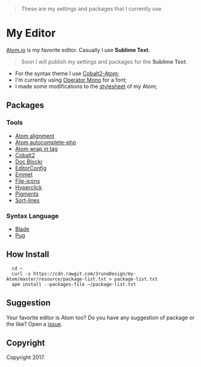 > These are my settings and packages that I currently use.

# My Editor
[Atom.io](https://atom.io/) is my favorite editor. Casually I use **Sublime Text**.
> Soon I will publish my settings and packages for the **Sublime Text**.

- For the syntax theme I use [Cobalt2-Atom](https://github.com/wesbos/cobalt2-atom);
- I'm currently using [Operator Mono](http://www.typography.com/fonts/operator/overview/) for a font;
- I made some modifications to the [stylesheet](https://github.com/3runoDesign/my-Atom/blob/master/resource/styles.less) of my Atom;

## Packages

### Tools
- [Atom alignment](https://atom.io/packages/atom-alignment)
- [Atom autocomplete-php](https://atom.io/packages/atom-autocomplete-php)
- [Atom wrap in tag](https://atom.io/packages/atom-wrap-in-tag)
- [Cobalt2](https://github.com/wesbos/cobalt2-atom)
- [Doc Blockr](https://atom.io/packages/docblockr)
- [EditorConfig](https://atom.io/packages/editorconfig)
- [Emmet](https://atom.io/packages/emmet)
- [File-icons](https://atom.io/packages/file-icons)
- [Hyperclick](https://atom.io/packages/hyperclick)
- [Pigments](https://atom.io/packages/pigments)
- [Sort-lines](https://atom.io/packages/sort-lines)

### Syntax Language
- [Blade](https://atom.io/packages/language-blade)
- [Pug](https://atom.io/packages/language-pug)

## How Install
```shell
  cd ~
  curl -s https://cdn.rawgit.com/3runoDesign/my-Atom/master/resource/package-list.txt > package-list.txt
  apm install --packages-file ~/package-list.txt
```
## Suggestion
Your favorite editor is Atom too? Do you have any suggestion of package or the like? Open a [issue](https://github.com/3runoDesign/my-Atom/issues).

## Copyright
Copyright 2017.

